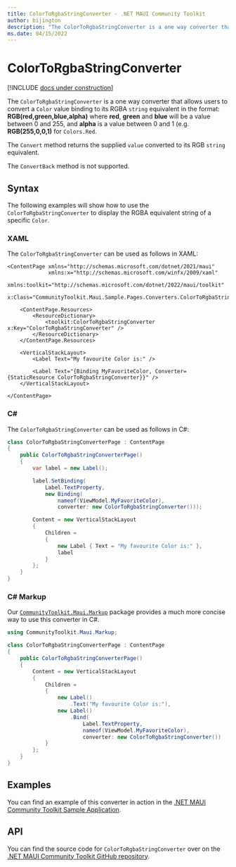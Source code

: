 ```yaml
---
title: ColorToRgbaStringConverter - .NET MAUI Community Toolkit
author: bijington
description: "The ColorToRgbaStringConverter is a one way converter that allows users to convert a Color value binding to its RGBA string equivalent."
ms.date: 04/15/2022
---
```


# ColorToRgbaStringConverter

[!INCLUDE [docs under construction](../includes/preview-note.md)]

The `ColorToRgbaStringConverter` is a one way converter that allows users to convert a `Color` value binding to its RGBA `string` equivalent in the format: **RGB(red,green,blue,alpha)** where **red**, **green** and **blue** will be a value between 0 and 255, and **alpha** is a value between 0 and 1 (e.g. **RGB(255,0,0,1)** for `Colors.Red`.

The `Convert` method returns the supplied `value` converted to its RGB `string` equivalent.

The `ConvertBack` method is not supported.

## Syntax

The following examples will show how to use the `ColorToRgbaStringConverter` to display the RGBA equivalent string of a specific `Color`.

### XAML

The `ColorToRgbaStringConverter` can be used as follows in XAML:

```xaml
<ContentPage xmlns="http://schemas.microsoft.com/dotnet/2021/maui"
             xmlns:x="http://schemas.microsoft.com/winfx/2009/xaml"
             xmlns:toolkit="http://schemas.microsoft.com/dotnet/2022/maui/toolkit"
             x:Class="CommunityToolkit.Maui.Sample.Pages.Converters.ColorToRgbaStringConverterPage">

    <ContentPage.Resources>
        <ResourceDictionary>
            <toolkit:ColorToRgbaStringConverter x:Key="ColorToRgbaStringConverter" />
        </ResourceDictionary>
    </ContentPage.Resources>

    <VerticalStackLayout>
        <Label Text="My favourite Color is:" />

        <Label Text="{Binding MyFavoriteColor, Converter={StaticResource ColorToRgbaStringConverter}}" />
    </VerticalStackLayout>

</ContentPage>
```

### C#

The `ColorToRgbaStringConverter` can be used as follows in C#:

```csharp
class ColorToRgbaStringConverterPage : ContentPage
{
    public ColorToRgbaStringConverterPage()
    {
        var label = new Label();

		label.SetBinding(
			Label.TextProperty,
			new Binding(
				nameof(ViewModel.MyFavoriteColor),
				converter: new ColorToRgbaStringConverter()));

		Content = new VerticalStackLayout
		{
			Children =
			{
				new Label { Text = "My favourite Color is:" },
				label
			}
		};
    }
}
```

### C# Markup

Our [`CommunityToolkit.Maui.Markup`](../markup/markup.md) package provides a much more concise way to use this converter in C#.

```csharp
using CommunityToolkit.Maui.Markup;

class ColorToRgbaStringConverterPage : ContentPage
{
    public ColorToRgbaStringConverterPage()
    {
        Content = new VerticalStackLayout
		{
			Children =
			{
				new Label()
					.Text("My favourite Color is:"),
				new Label()
					.Bind(
						Label.TextProperty,
						nameof(ViewModel.MyFavoriteColor),
						converter: new ColorToRgbaStringConverter())
			}
		};
    }
}
```

## Examples

You can find an example of this converter in action in the [.NET MAUI Community Toolkit Sample Application](https://github.com/CommunityToolkit/Maui/blob/main/samples/CommunityToolkit.Maui.Sample/Pages/Converters/ColorsConverterPage.xaml).

## API

You can find the source code for `ColorToRgbaStringConverter` over on the [.NET MAUI Community Toolkit GitHub repository](https://github.com/CommunityToolkit/Maui/blob/main/src/CommunityToolkit.Maui/Converters/ColorToStringConverter.shared.cs).
